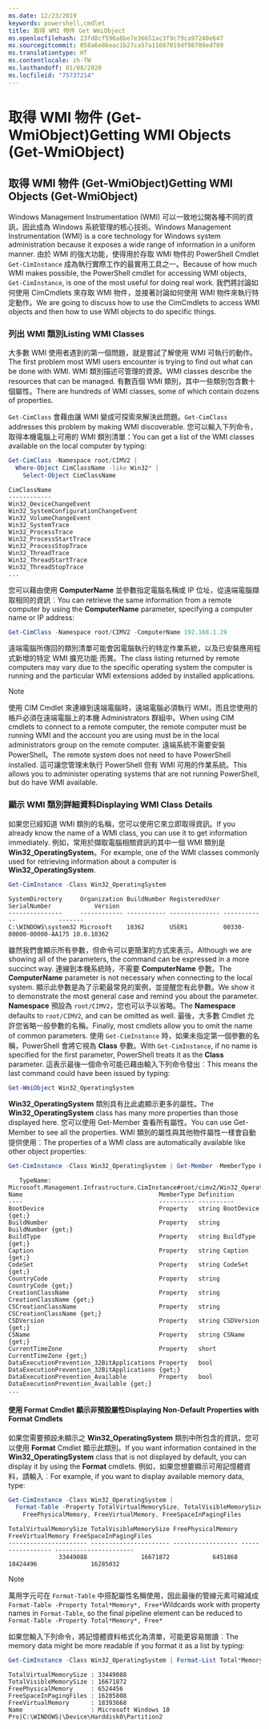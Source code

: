 ```yaml
---
ms.date: 12/23/2019
keywords: powershell,cmdlet
title: 取得 WMI 物件 Get WmiObject
ms.openlocfilehash: 23fd8cf596a8be7e36651ac3f9c79ca97240e647
ms.sourcegitcommit: 058a6e86eac1b27ca57a11687019df98709ed709
ms.translationtype: HT
ms.contentlocale: zh-TW
ms.lasthandoff: 01/08/2020
ms.locfileid: "75737214"
---
```

# <a name="getting-wmi-objects-get-wmiobject"></a><span data-ttu-id="82e7f-103">取得 WMI 物件 (Get-WmiObject)</span><span class="sxs-lookup"><span data-stu-id="82e7f-103">Getting WMI Objects (Get-WmiObject)</span></span>

## <a name="getting-wmi-objects-get-wmiobject"></a><span data-ttu-id="82e7f-104">取得 WMI 物件 (Get-WmiObject)</span><span class="sxs-lookup"><span data-stu-id="82e7f-104">Getting WMI Objects (Get-WmiObject)</span></span>

<span data-ttu-id="82e7f-105">Windows Management Instrumentation (WMI) 可以一致地公開各種不同的資訊，因此成為 Windows 系統管理的核心技術。</span><span class="sxs-lookup"><span data-stu-id="82e7f-105">Windows Management Instrumentation (WMI) is a core technology for Windows system administration because it exposes a wide range of information in a uniform manner.</span></span> <span data-ttu-id="82e7f-106">由於 WMI 的強大功能，使得用於存取 WMI 物件的 PowerShell Cmdlet `Get-CimInstance` 成為執行實際工作的最實用工具之一。</span><span class="sxs-lookup"><span data-stu-id="82e7f-106">Because of how much WMI makes possible, the PowerShell cmdlet for accessing WMI objects, `Get-CimInstance`, is one of the most useful for doing real work.</span></span> <span data-ttu-id="82e7f-107">我們將討論如何使用 CimCmdlets 來存取 WMI 物件，並接著討論如何使用 WMI 物件來執行特定動作。</span><span class="sxs-lookup"><span data-stu-id="82e7f-107">We are going to discuss how to use the CimCmdlets to access WMI objects and then how to use WMI objects to do specific things.</span></span>

### <a name="listing-wmi-classes"></a><span data-ttu-id="82e7f-108">列出 WMI 類別</span><span class="sxs-lookup"><span data-stu-id="82e7f-108">Listing WMI Classes</span></span>

<span data-ttu-id="82e7f-109">大多數 WMI 使用者遇到的第一個問題，就是嘗試了解使用 WMI 可執行的動作。</span><span class="sxs-lookup"><span data-stu-id="82e7f-109">The first problem most WMI users encounter is trying to find out what can be done with WMI.</span></span> <span data-ttu-id="82e7f-110">WMI 類別描述可管理的資源。</span><span class="sxs-lookup"><span data-stu-id="82e7f-110">WMI classes describe the resources that can be managed.</span></span> <span data-ttu-id="82e7f-111">有數百個 WMI 類別，其中一些類別包含數十個屬性。</span><span class="sxs-lookup"><span data-stu-id="82e7f-111">There are hundreds of WMI classes, some of which contain dozens of properties.</span></span>

<span data-ttu-id="82e7f-112">`Get-CimClass` 會藉由讓 WMI 變成可探索來解決此問題。</span><span class="sxs-lookup"><span data-stu-id="82e7f-112">`Get-CimClass` addresses this problem by making WMI discoverable.</span></span> <span data-ttu-id="82e7f-113">您可以輸入下列命令，取得本機電腦上可用的 WMI 類別清單：</span><span class="sxs-lookup"><span data-stu-id="82e7f-113">You can get a list of the WMI classes available on the local computer by typing:</span></span>

```powershell
Get-CimClass -Namespace root/CIMV2 |
  Where-Object CimClassName -like Win32* |
    Select-Object CimClassName
```

```Output
CimClassName
------------
Win32_DeviceChangeEvent
Win32_SystemConfigurationChangeEvent
Win32_VolumeChangeEvent
Win32_SystemTrace
Win32_ProcessTrace
Win32_ProcessStartTrace
Win32_ProcessStopTrace
Win32_ThreadTrace
Win32_ThreadStartTrace
Win32_ThreadStopTrace
...
```

<span data-ttu-id="82e7f-114">您可以藉由使用 **ComputerName** 並參數指定電腦名稱或 IP 位址，從遠端電腦擷取相同的資訊︰</span><span class="sxs-lookup"><span data-stu-id="82e7f-114">You can retrieve the same information from a remote computer by using the **ComputerName** parameter, specifying a computer name or IP address:</span></span>

```powershell
Get-CimClass -Namespace root/CIMV2 -ComputerName 192.168.1.29
```

<span data-ttu-id="82e7f-115">遠端電腦所傳回的類別清單可能會因電腦執行的特定作業系統，以及已安裝應用程式新增的特定 WMI 擴充功能 而異。</span><span class="sxs-lookup"><span data-stu-id="82e7f-115">The class listing returned by remote computers may vary due to the specific operating system the computer is running and the particular WMI extensions added by installed applications.</span></span>

> [!NOTE]
> <span data-ttu-id="82e7f-116">使用 CIM Cmdlet 來連線到遠端電腦時，遠端電腦必須執行 WMI，而且您使用的帳戶必須在遠端電腦上的本機 Administrators 群組中。</span><span class="sxs-lookup"><span data-stu-id="82e7f-116">When using CIM cmdlets to connect to a remote computer, the remote computer must be running WMI and the account you are using must be in the local administrators group on the remote computer.</span></span>
> <span data-ttu-id="82e7f-117">遠端系統不需要安裝 PowerShell。</span><span class="sxs-lookup"><span data-stu-id="82e7f-117">The remote system does not need to have PowerShell installed.</span></span> <span data-ttu-id="82e7f-118">這可讓您管理未執行 PowerShell 但有 WMI 可用的作業系統。</span><span class="sxs-lookup"><span data-stu-id="82e7f-118">This allows you to administer operating systems that are not running PowerShell, but do have WMI available.</span></span>

### <a name="displaying-wmi-class-details"></a><span data-ttu-id="82e7f-119">顯示 WMI 類別詳細資料</span><span class="sxs-lookup"><span data-stu-id="82e7f-119">Displaying WMI Class Details</span></span>

<span data-ttu-id="82e7f-120">如果您已經知道 WMI 類別的名稱，您可以使用它來立即取得資訊。</span><span class="sxs-lookup"><span data-stu-id="82e7f-120">If you already know the name of a WMI class, you can use it to get information immediately.</span></span> <span data-ttu-id="82e7f-121">例如，常用於擷取電腦相關資訊的其中一個 WMI 類別是 **Win32_OperatingSystem**。</span><span class="sxs-lookup"><span data-stu-id="82e7f-121">For example, one of the WMI classes commonly used for retrieving information about a computer is **Win32_OperatingSystem**.</span></span>

```powershell
Get-CimInstance -Class Win32_OperatingSystem
```

```Output
SystemDirectory     Organization BuildNumber RegisteredUser SerialNumber            Version
---------------     ------------ ----------- -------------- ------------            -------
C:\WINDOWS\system32 Microsoft    18362       USER1          00330-80000-00000-AA175 10.0.18362
```

<span data-ttu-id="82e7f-122">雖然我們會顯示所有參數，但命令可以更簡潔的方式來表示。</span><span class="sxs-lookup"><span data-stu-id="82e7f-122">Although we are showing all of the parameters, the command can be expressed in a more succinct way.</span></span>
<span data-ttu-id="82e7f-123">連線到本機系統時，不需要 **ComputerName** 參數。</span><span class="sxs-lookup"><span data-stu-id="82e7f-123">The **ComputerName** parameter is not necessary when connecting to the local system.</span></span> <span data-ttu-id="82e7f-124">顯示此參數是為了示範最常見的案例，並提醒您有此參數。</span><span class="sxs-lookup"><span data-stu-id="82e7f-124">We show it to demonstrate the most general case and remind you about the parameter.</span></span> <span data-ttu-id="82e7f-125">**Namespace** 預設為 `root/CIMV2`，您也可以予以省略。</span><span class="sxs-lookup"><span data-stu-id="82e7f-125">The **Namespace** defaults to `root/CIMV2`, and can be omitted as well.</span></span> <span data-ttu-id="82e7f-126">最後，大多數 Cmdlet 允許您省略一般參數的名稱。</span><span class="sxs-lookup"><span data-stu-id="82e7f-126">Finally, most cmdlets allow you to omit the name of common parameters.</span></span> <span data-ttu-id="82e7f-127">使用 `Get-CimInstance` 時，如果未指定第一個參數的名稱，PowerShell 會將它視為 **Class** 參數。</span><span class="sxs-lookup"><span data-stu-id="82e7f-127">With `Get-CimInstance`, if no name is specified for the first parameter, PowerShell treats it as the **Class** parameter.</span></span> <span data-ttu-id="82e7f-128">這表示最後一個命令可能已藉由輸入下列命令發出︰</span><span class="sxs-lookup"><span data-stu-id="82e7f-128">This means the last command could have been issued by typing:</span></span>

```powershell
Get-WmiObject Win32_OperatingSystem
```

<span data-ttu-id="82e7f-129">**Win32_OperatingSystem** 類別具有比此處顯示更多的屬性。</span><span class="sxs-lookup"><span data-stu-id="82e7f-129">The **Win32_OperatingSystem** class has many more properties than those displayed here.</span></span> <span data-ttu-id="82e7f-130">您可以使用 Get-Member 查看所有屬性。</span><span class="sxs-lookup"><span data-stu-id="82e7f-130">You can use Get-Member to see all the properties.</span></span> <span data-ttu-id="82e7f-131">WMI 類別的屬性與其他物件屬性一樣會自動提供使用︰</span><span class="sxs-lookup"><span data-stu-id="82e7f-131">The properties of a WMI class are automatically available like other object properties:</span></span>

```powershell
Get-CimInstance -Class Win32_OperatingSystem | Get-Member -MemberType Property
```

```Output
   TypeName: Microsoft.Management.Infrastructure.CimInstance#root/cimv2/Win32_OperatingSystem
Name                                      MemberType Definition
----                                      ---------- ----------
BootDevice                                Property   string BootDevice {get;}
BuildNumber                               Property   string BuildNumber {get;}
BuildType                                 Property   string BuildType {get;}
Caption                                   Property   string Caption {get;}
CodeSet                                   Property   string CodeSet {get;}
CountryCode                               Property   string CountryCode {get;}
CreationClassName                         Property   string CreationClassName {get;}
CSCreationClassName                       Property   string CSCreationClassName {get;}
CSDVersion                                Property   string CSDVersion {get;}
CSName                                    Property   string CSName {get;}
CurrentTimeZone                           Property   short CurrentTimeZone {get;}
DataExecutionPrevention_32BitApplications Property   bool DataExecutionPrevention_32BitApplications {get;}
DataExecutionPrevention_Available         Property   bool DataExecutionPrevention_Available {get;}
...
```

#### <a name="displaying-non-default-properties-with-format-cmdlets"></a><span data-ttu-id="82e7f-132">使用 Format Cmdlet 顯示非預設屬性</span><span class="sxs-lookup"><span data-stu-id="82e7f-132">Displaying Non-Default Properties with Format Cmdlets</span></span>

<span data-ttu-id="82e7f-133">如果您需要預設未顯示之 **Win32_OperatingSystem** 類別中所包含的資訊，您可以使用 **Format** Cmdlet 顯示此類別。</span><span class="sxs-lookup"><span data-stu-id="82e7f-133">If you want information contained in the **Win32_OperatingSystem** class that is not displayed by default, you can display it by using the **Format** cmdlets.</span></span> <span data-ttu-id="82e7f-134">例如，如果您想要顯示可用記憶體資料，請輸入︰</span><span class="sxs-lookup"><span data-stu-id="82e7f-134">For example, if you want to display available memory data, type:</span></span>

```powershell
Get-CimInstance -Class Win32_OperatingSystem |
  Format-Table -Property TotalVirtualMemorySize, TotalVisibleMemorySize,
    FreePhysicalMemory, FreeVirtualMemory, FreeSpaceInPagingFiles
```

```Output
TotalVirtualMemorySize TotalVisibleMemorySize FreePhysicalMemory FreeVirtualMemory FreeSpaceInPagingFiles
---------------------- ---------------------- ------------------ ----------------- ----------------------
              33449088               16671872            6451868          18424496               16285032
```

> [!NOTE]
> <span data-ttu-id="82e7f-135">萬用字元可在 `Format-Table` 中搭配屬性名稱使用，因此最後的管線元素可縮減成 `Format-Table -Property Total*Memory*, Free*`</span><span class="sxs-lookup"><span data-stu-id="82e7f-135">Wildcards work with property names in `Format-Table`, so the final pipeline element can be reduced to `Format-Table -Property Total*Memory*, Free*`</span></span>

<span data-ttu-id="82e7f-136">如果您輸入下列命令，將記憶體資料格式化為清單，可能更容易閱讀︰</span><span class="sxs-lookup"><span data-stu-id="82e7f-136">The memory data might be more readable if you format it as a list by typing:</span></span>

```powershell
Get-CimInstance -Class Win32_OperatingSystem | Format-List Total*Memory*, Free*
```

```Output
TotalVirtualMemorySize : 33449088
TotalVisibleMemorySize : 16671872
FreePhysicalMemory     : 6524456
FreeSpaceInPagingFiles : 16285808
FreeVirtualMemory      : 18393668
Name                   : Microsoft Windows 10 Pro|C:\WINDOWS|\Device\Harddisk0\Partition2
```
